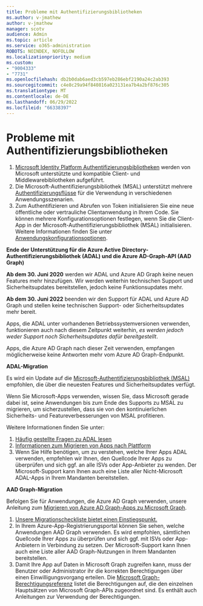 ```yaml
---
title: Probleme mit Authentifizierungsbibliotheken
ms.author: v-jmathew
author: v-jmathew
manager: scotv
audience: Admin
ms.topic: article
ms.service: o365-administration
ROBOTS: NOINDEX, NOFOLLOW
ms.localizationpriority: medium
ms.custom:
- "9004333"
- "7731"
ms.openlocfilehash: db2b0dab6aed3cb597eb286ebf2190a24c2ab393
ms.sourcegitcommit: c4e8c29a94f840816a023131ea7b4a2bf876c305
ms.translationtype: MT
ms.contentlocale: de-DE
ms.lasthandoff: 06/29/2022
ms.locfileid: "66338397"
---
```

# <a name="issues-with-authentication-libraries"></a>Probleme mit Authentifizierungsbibliotheken

1. [Microsoft Identity Platform Authentifizierungsbibliotheken](https://docs.microsoft.com/azure/active-directory/develop/reference-v2-libraries) werden von Microsoft unterstützte und kompatible Client- und Middlewarebibliotheken aufgeführt.
2. Die Microsoft-Authentifizierungsbibliothek (MSAL) unterstützt mehrere [Authentifizierungsflüsse](https://docs.microsoft.com/azure/active-directory/develop/msal-authentication-flows) für die Verwendung in verschiedenen Anwendungsszenarien.
3. Zum Authentifizieren und Abrufen von Token initialisieren Sie eine neue öffentliche oder vertrauliche Clientanwendung in Ihrem Code. Sie können mehrere Konfigurationsoptionen festlegen, wenn Sie die Client-App in der Microsoft-Authentifizierungsbibliothek (MSAL) initialisieren. Weitere Informationen finden Sie unter [Anwendungskonfigurationsoptionen](https://docs.microsoft.com/azure/active-directory/develop/msal-client-application-configuration).

**Ende der Unterstützung für die Azure Active Directory-Authentifizierungsbibliothek (ADAL) und die Azure AD-Graph-API (AAD Graph)**

**Ab dem 30. Juni 2020** werden wir ADAL und Azure AD Graph keine neuen Features mehr hinzufügen. Wir werden weiterhin technischen Support und Sicherheitsupdates bereitstellen, jedoch keine Funktionsupdates mehr.

**Ab dem 30. Juni 2022** beenden wir den Support für ADAL und Azure AD Graph und stellen keine technischen Support- oder Sicherheitsupdates mehr bereit.

Apps, die ADAL unter vorhandenen Betriebssystemversionen verwenden, funktionieren auch nach diesem Zeitpunkt weiterhin, *es werden jedoch weder Support noch Sicherheitsupdates dafür bereitgestellt*.

Apps, die Azure AD Graph nach dieser Zeit verwenden, empfangen möglicherweise keine Antworten mehr vom Azure AD Graph-Endpunkt.

**ADAL-Migration**

Es wird ein Update auf die [Microsoft-Authentifizierungsbibliothek (MSAL)](https://docs.microsoft.com/azure/active-directory/develop/v2-overview) empfohlen, die über die neuesten Features und Sicherheitsupdates verfügt.

Wenn Sie Microsoft-Apps verwenden, wissen Sie, dass Microsoft gerade dabei ist, seine Anwendungen bis zum Ende des Supports zu MSAL zu migrieren, um sicherzustellen, dass sie von den kontinuierlichen Sicherheits- und Featureverbesserungen von MSAL profitieren.

Weitere Informationen finden Sie unter:

1. [Häufig gestellte Fragen zu ADAL lesen](https://docs.microsoft.com/azure/active-directory/develop/msal-migration#frequently-asked-questions-faq)
2. [Informationen zum Migrieren von Apps nach Plattform](https://docs.microsoft.com/azure/active-directory/develop/msal-migration#frequently-asked-questions-faq)
3. Wenn Sie Hilfe benötigen, um zu verstehen, welche Ihrer Apps ADAL verwenden, empfehlen wir Ihnen, den Quellcode Ihrer Apps zu überprüfen und sich ggf. an alle ISVs oder App-Anbieter zu wenden. Der Microsoft-Support kann Ihnen auch eine Liste aller Nicht-Microsoft ADAL-Apps in Ihrem Mandanten bereitstellen.

**AAD Graph-Migration**

Befolgen Sie für Anwendungen, die Azure AD Graph verwenden, unsere Anleitung zum [Migrieren von Azure AD Graph-Apps zu Microsoft Graph](https://docs.microsoft.com/graph/migrate-azure-ad-graph-overview).

1. [Unsere Migrationscheckliste bietet einen Einstiegspunkt.](https://docs.microsoft.com/graph/migrate-azure-ad-graph-planning-checklist)
2. In Ihrem Azure-App-Registrierungsportal können Sie sehen, welche Anwendungen AAD Graph verwenden. Es wird empfohlen, sämtlichen Quellcode Ihrer Apps zu überprüfen und sich ggf. mit ISVs oder App-Anbietern in Verbindung zu setzen. Der Microsoft-Support kann Ihnen auch eine Liste aller AAD Graph-Nutzungen in Ihrem Mandanten bereitstellen.
3. Damit Ihre App auf Daten in Microsoft Graph zugreifen kann, muss der Benutzer oder Administrator ihr die korrekten Berechtigungen über einen Einwilligungsvorgang erteilen. Die [Microsoft Graph-Berechtigungsreferenz](https://docs.microsoft.com/graph/permissions-reference) listet die Berechtigungen auf, die den einzelnen Hauptsätzen von Microsoft Graph-APIs zugeordnet sind. Es enthält auch Anleitungen zur Verwendung der Berechtigungen.

